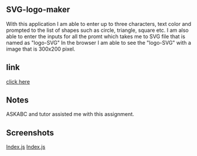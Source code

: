 ## SVG-logo-maker

With this application I am able to enter up to three characters, text color and prompted to the list of shapes such as circle, triangle, square etc.
I am also able to enter the inputs for all the promt which takes me to SVG file that is named as "logo-SVG" In the browser I am able to see the "logo-SVG" with a image that is 300x200 pixel.

## link
 
 [click here](https://github.com/siahmoymajid/SVG-logo-maker)

## Notes
ASKABC and tutor assisted me with this assignment.

## Screenshots

[Index.js](./assets/images/svg.circle.PNG)
[Index.js](./assets/images/SVG.triangle.PNG)